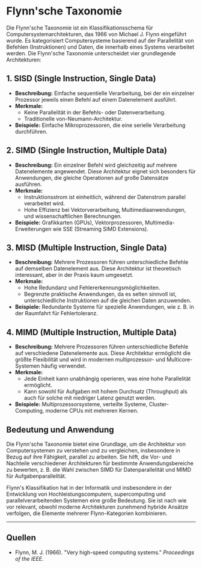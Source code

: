 # Flynn'sche Taxonomie

Die Flynn'sche Taxonomie ist ein Klassifikationsschema für Computersystemarchitekturen, das 1966 von Michael J. Flynn eingeführt wurde. Es kategorisiert Computersysteme basierend auf der Parallelität von Befehlen (Instruktionen) und Daten, die innerhalb eines Systems verarbeitet werden. Die Flynn'sche Taxonomie unterscheidet vier grundlegende Architekturen:

## 1. SISD (Single Instruction, Single Data)

- **Beschreibung:** Einfache sequentielle Verarbeitung, bei der ein einzelner Prozessor jeweils einen Befehl auf einem Datenelement ausführt.
- **Merkmale:**
  - Keine Parallelität in der Befehls- oder Datenverarbeitung.
  - Traditionelle von-Neumann-Architektur.
- **Beispiele:** Einfache Mikroprozessoren, die eine serielle Verarbeitung durchführen.

## 2. SIMD (Single Instruction, Multiple Data)

- **Beschreibung:** Ein einzelner Befehl wird gleichzeitig auf mehrere Datenelemente angewendet. Diese Architektur eignet sich besonders für Anwendungen, die gleiche Operationen auf große Datensätze ausführen.
- **Merkmale:**
  - Instruktionsstrom ist einheitlich, während der Datenstrom parallel verarbeitet wird.
  - Hohe Effizienz bei Vektorverarbeitung, Multimediaanwendungen, und wissenschaftlichen Berechnungen.
- **Beispiele:** Grafikkarten (GPUs), Vektorprozessoren, Multimedia-Erweiterungen wie SSE (Streaming SIMD Extensions).

## 3. MISD (Multiple Instruction, Single Data)

- **Beschreibung:** Mehrere Prozessoren führen unterschiedliche Befehle auf demselben Datenelement aus. Diese Architektur ist theoretisch interessant, aber in der Praxis kaum umgesetzt.
- **Merkmale:**
  - Hohe Redundanz und Fehlererkennungsmöglichkeiten.
  - Begrenzte praktische Anwendungen, da es selten sinnvoll ist, unterschiedliche Instruktionen auf die gleichen Daten anzuwenden.
- **Beispiele:** Redundante Systeme für spezielle Anwendungen, wie z. B. in der Raumfahrt für Fehlertoleranz.

## 4. MIMD (Multiple Instruction, Multiple Data)

- **Beschreibung:** Mehrere Prozessoren führen unterschiedliche Befehle auf verschiedene Datenelemente aus. Diese Architektur ermöglicht die größte Flexibilität und wird in modernen multiprozessor- und Multicore-Systemen häufig verwendet.
- **Merkmale:**
  - Jede Einheit kann unabhängig operieren, was eine hohe Parallelität ermöglicht.
  - Kann sowohl für Aufgaben mit hohem Durchsatz (Throughput) als auch für solche mit niedriger Latenz genutzt werden.
- **Beispiele:** Multiprozessorsysteme, verteilte Systeme, Cluster-Computing, moderne CPUs mit mehreren Kernen.

## Bedeutung und Anwendung

Die Flynn'sche Taxonomie bietet eine Grundlage, um die Architektur von Computersystemen zu verstehen und zu vergleichen, insbesondere in Bezug auf ihre Fähigkeit, parallel zu arbeiten. Sie hilft, die Vor- und Nachteile verschiedener Architekturen für bestimmte Anwendungsbereiche zu bewerten, z. B. die Wahl zwischen SIMD für Datenparallelität und MIMD für Aufgabenparallelität.

Flynn's Klassifikation hat in der Informatik und insbesondere in der Entwicklung von Hochleistungscomputern, supercomputing und parallelverarbeitenden Systemen eine große Bedeutung. Sie ist nach wie vor relevant, obwohl moderne Architekturen zunehmend hybride Ansätze verfolgen, die Elemente mehrerer Flynn-Kategorien kombinieren.

---

## Quellen

- Flynn, M. J. (1966). "Very high-speed computing systems." *Proceedings of the IEEE*.

